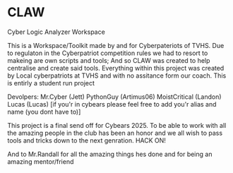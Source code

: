 # CLAW
Cyber Logic Analyzer Workspace

This is a Workspace/Toolkit made by and for Cyberpateriots of TVHS. Due to regulaton in the Cyberpatriot competition rules we had to resort to makeing are own scripts and tools; And so CLAW was created to help centralise and create said tools. Everything within this project was created by Local cyberpatriots at TVHS and with no assitance form our coach. This is entirly a student run project

Devolpers:
Mr.Cyber (Jett)
PythonGuy (Artimus06)
MoistCritical (Landon)
Lucas (Lucas)
[if you'r in cybears please feel free to add you'r alias and name (you dont have to)]



This project is a final send off for Cybears 2025. To be able to work with all the amazing people in the club has been an honor and we all wish to pass tools and tricks down to the next genration. HACK ON!

And to Mr.Randall for all the amazing things hes done and for being an amazing mentor/friend
